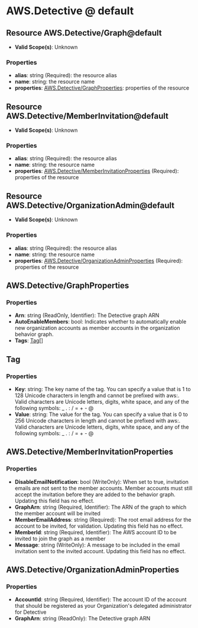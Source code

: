 # AWS.Detective @ default

## Resource AWS.Detective/Graph@default
* **Valid Scope(s)**: Unknown
### Properties
* **alias**: string (Required): the resource alias
* **name**: string: the resource name
* **properties**: [AWS.Detective/GraphProperties](#awsdetectivegraphproperties): properties of the resource

## Resource AWS.Detective/MemberInvitation@default
* **Valid Scope(s)**: Unknown
### Properties
* **alias**: string (Required): the resource alias
* **name**: string: the resource name
* **properties**: [AWS.Detective/MemberInvitationProperties](#awsdetectivememberinvitationproperties) (Required): properties of the resource

## Resource AWS.Detective/OrganizationAdmin@default
* **Valid Scope(s)**: Unknown
### Properties
* **alias**: string (Required): the resource alias
* **name**: string: the resource name
* **properties**: [AWS.Detective/OrganizationAdminProperties](#awsdetectiveorganizationadminproperties) (Required): properties of the resource

## AWS.Detective/GraphProperties
### Properties
* **Arn**: string (ReadOnly, Identifier): The Detective graph ARN
* **AutoEnableMembers**: bool: Indicates whether to automatically enable new organization accounts as member accounts in the organization behavior graph.
* **Tags**: [Tag](#tag)[]

## Tag
### Properties
* **Key**: string: The key name of the tag. You can specify a value that is 1 to 128 Unicode characters in length and cannot be prefixed with aws:. Valid characters are Unicode letters, digits, white space, and any of the following symbols: _ . : / = + - @ 
* **Value**: string: The value for the tag. You can specify a value that is 0 to 256 Unicode characters in length and cannot be prefixed with aws:. Valid characters are Unicode letters, digits, white space, and any of the following symbols: _ . : / = + - @ 

## AWS.Detective/MemberInvitationProperties
### Properties
* **DisableEmailNotification**: bool (WriteOnly): When set to true, invitation emails are not sent to the member accounts. Member accounts must still accept the invitation before they are added to the behavior graph. Updating this field has no effect.
* **GraphArn**: string (Required, Identifier): The ARN of the graph to which the member account will be invited
* **MemberEmailAddress**: string (Required): The root email address for the account to be invited, for validation. Updating this field has no effect.
* **MemberId**: string (Required, Identifier): The AWS account ID to be invited to join the graph as a member
* **Message**: string (WriteOnly): A message to be included in the email invitation sent to the invited account. Updating this field has no effect.

## AWS.Detective/OrganizationAdminProperties
### Properties
* **AccountId**: string (Required, Identifier): The account ID of the account that should be registered as your Organization's delegated administrator for Detective
* **GraphArn**: string (ReadOnly): The Detective graph ARN

